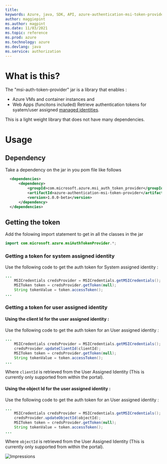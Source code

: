 ```yaml
---
title: 
keywords: Azure, java, SDK, API, azure-authentication-msi-token-provider, authorization
author: maggiepint
ms.author: magpint
ms.date: 11/03/2021
ms.topic: reference
ms.prod: azure
ms.technology: azure
ms.devlang: java
ms.service: authorization
---
```


# What is this?

The "msi-auth-token-provider" jar is a library that enables :
* Azure VMs and container instances and
* Web Apps (funcitons included)
Retrieve authentication tokens for syatem/user assigned [managed identities](https://docs.microsoft.com/azure/active-directory/managed-identities-azure-resources/overview).

This is a light weight library that does not have many dependencies. 

# Usage
## Dependency
Take a dependency on the jar in you pom file like follows
```xml
  <dependencies>
      <dependency>
          <groupId>com.microsoft.azure.msi_auth_token_provider</groupId>
          <artifactId>azure-authentication-msi-token-provider</artifactId>
          <version>1.0.0-beta</version>
      </dependency>
  </dependencies>
```

## Getting the token

Add the folowing import statement to get in all the classes in the jar

```java
import com.microsoft.azure.msiAuthTokenProvider.*;
```

### Getting a token for system assigned identity
Use the following code to get the auth token for System assigned identity :

``` java
...
    MSICredentials credsProvider = MSICredentials.getMSICredentials();
    MSIToken token = credsProvider.getToken(null);
    String tokenValue = token.accessToken();
...
```

### Getting a token for user assigned identity

#### Using the client Id for the user assigned identity :
Use the following code to get the auth token for an User assigned identity :
```java
...
    MSICredentials credsProvider = MSICredentials.getMSICredentials();
    credsProvider.updateClientId(clientId);
    MSIToken token = credsProvider.getToken(null);
    String tokenValue = token.accessToken();
...            
```

Where `clientId` is retrieved from the User Assigned Identity (This is currently only supported from within the portal).

#### Using the object Id for the user assigned identity :
Use the following code to get the auth token for an User assigned identity :
```java
...
    MSICredentials credsProvider = MSICredentials.getMSICredentials();
    credsProvider.updateObjectId(objectId);
    MSIToken token = credsProvider.getToken(null);
    String tokenValue = token.accessToken();
...            
```

Where `objectId` is retrieved from the User Assigned Identity (This is currently only supported from within the portal).

![Impressions](https://azure-sdk-impressions.azurewebsites.net/api/impressions/azure-sdk-for-java%2Fsdk%2Fauthorization%2Fmicrosoft-azure-authentication-msi-token-provider%2Freadme.png)

